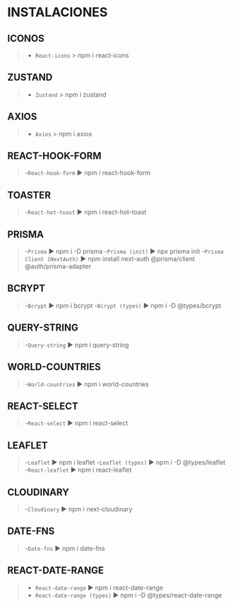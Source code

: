 <!-- Ctrl+K V para ver vista previa -->
# INSTALACIONES

## ICONOS
>- `React-icons` > npm i react-icons 

## ZUSTAND
>- `Zustand` > npm i zustand

## AXIOS
>- `Axios` > npm i axios

## REACT-HOOK-FORM
>-`React-hook-form` ► npm i react-hook-form

## TOASTER
>-`React-hot-toast` ► npm i react-hot-toast

## PRISMA
>-`Prisma` ► npm i -D prisma
>-`Prisma (init)` ► npx prisma init
>-`Prisma Client (NextAuth)` ► npm install next-auth @prisma/client @auth/prisma-adapter

## BCRYPT
>-`Bcrypt` ► npm i bcrypt
>-`Bcrypt (types)` ► npm i -D @types/bcrypt

## QUERY-STRING
>-`Query-string` ► npm i query-string

## WORLD-COUNTRIES
>-`World-countries` ► npm i world-countries

## REACT-SELECT
>-`React-select` ► npm i react-select

## LEAFLET
>-`Leaflet` ► npm i leaflet
>-`Leaflet (types)` ► npm i -D @types/leaflet
>-`React-leaflet` ► npm i react-leaflet

## CLOUDINARY
>-`Cloudinary` ► npm i next-cloudinary

## DATE-FNS
>-`Date-fns` ► npm i date-fns

## REACT-DATE-RANGE
>- `React-date-range` ► npm i react-date-range
>- `React-date-range (types)` ► npm i -D @types/react-date-range
